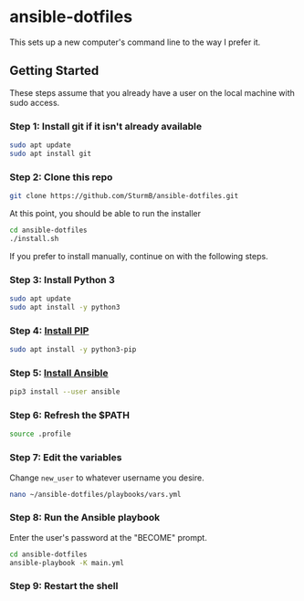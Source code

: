 # ansible-dotfiles

This sets up a new computer's command line to the way I prefer it.

## Getting Started

These steps assume that you already have a user on the local machine with sudo access.

### Step 1: Install git if it isn't already available

```zsh
sudo apt update
sudo apt install git
```

### Step 2: Clone this repo

```zsh
git clone https://github.com/SturmB/ansible-dotfiles.git
```

At this point, you should be able to run the installer

```zsh
cd ansible-dotfiles
./install.sh
```

If you prefer to install manually, continue on with the following steps.

### Step 3: Install Python 3

```zsh
sudo apt update
sudo apt install -y python3
```

### Step 4: [Install PIP](https://docs.ansible.com/ansible/latest/installation_guide/intro_installation.html#installing-ansible-with-pip)

```zsh
sudo apt install -y python3-pip
```

### Step 5: [Install Ansible](https://docs.ansible.com/ansible/latest/installation_guide/intro_installation.html#installing-ansible-with-pip)

```zsh
pip3 install --user ansible
```

### Step 6: Refresh the $PATH

```zsh
source .profile
```

### Step 7: Edit the variables

Change `new_user` to whatever username you desire.

```zsh
nano ~/ansible-dotfiles/playbooks/vars.yml
```

### Step 8: Run the Ansible playbook

Enter the user's password at the "BECOME" prompt.

```zsh
cd ansible-dotfiles
ansible-playbook -K main.yml
```

### Step 9: Restart the shell
